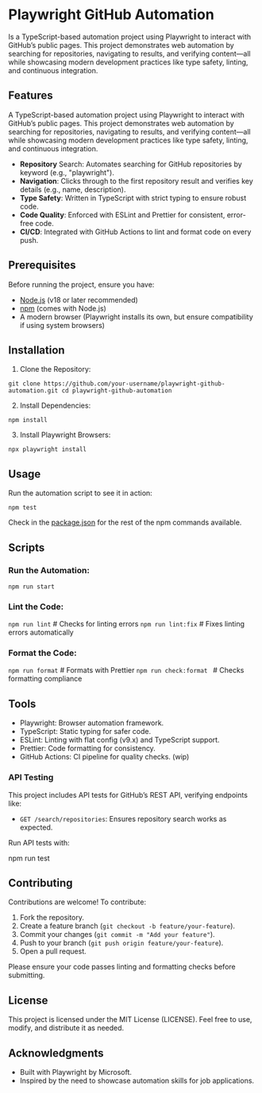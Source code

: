 # Playwright GitHub Automation

Is a TypeScript-based automation project using Playwright to interact with GitHub’s public pages. This project
demonstrates web automation by searching for repositories, navigating to results, and verifying content—all while
showcasing modern development practices like type safety, linting, and continuous integration.

## Features

A TypeScript-based automation project using Playwright to interact with GitHub’s public pages. This project demonstrates
web automation by searching for repositories, navigating to results, and verifying content—all while showcasing modern
development practices like type safety, linting, and continuous integration.

- **Repository** Search: Automates searching for GitHub repositories by keyword (e.g., "playwright").
- **Navigation**: Clicks through to the first repository result and verifies key details (e.g., name, description).
- **Type Safety**: Written in TypeScript with strict typing to ensure robust code.
- **Code Quality**: Enforced with ESLint and Prettier for consistent, error-free code.
- **CI/CD**: Integrated with GitHub Actions to lint and format code on every push.

## Prerequisites

Before running the project, ensure you have:

- [Node.js](https://nodejs.org/en) (v18 or later recommended)
- [npm](https://www.npmjs.com/) (comes with Node.js)
- A modern browser (Playwright installs its own, but ensure compatibility if using system browsers)

## Installation

1. Clone the Repository:

`git clone https://github.com/your-username/playwright-github-automation.git
cd playwright-github-automation`

2. Install Dependencies:

`npm install`

3. Install Playwright Browsers:

`npx playwright install`

## Usage

Run the automation script to see it in action:

`npm test`

Check in the [package.json](package.json) for the rest of the npm commands available.

## Scripts

### Run the Automation:

`npm run start`

### Lint the Code:

`npm run lint` # Checks for linting errors
`npm run lint:fix` # Fixes linting errors automatically

### Format the Code:

`npm run format` # Formats with Prettier
`npm run check:format ` # Checks formatting compliance

## Tools

- Playwright: Browser automation framework.
- TypeScript: Static typing for safer code.
- ESLint: Linting with flat config (v9.x) and TypeScript support.
- Prettier: Code formatting for consistency.
- GitHub Actions: CI pipeline for quality checks. (wip)

### API Testing

This project includes API tests for GitHub’s REST API, verifying endpoints like:

- `GET /search/repositories`: Ensures repository search works as expected.

Run API tests with:

npm run test

## Contributing

Contributions are welcome! To contribute:

1. Fork the repository.
2. Create a feature branch (`git checkout -b feature/your-feature`).
3. Commit your changes (`git commit -m "Add your feature"`).
4. Push to your branch (`git push origin feature/your-feature`).
5. Open a pull request.

Please ensure your code passes linting and formatting checks before submitting.

## License

This project is licensed under the MIT License (LICENSE). Feel free to use, modify, and distribute it as needed.

## Acknowledgments

- Built with Playwright by Microsoft.
- Inspired by the need to showcase automation skills for job applications.
